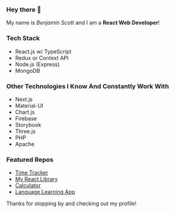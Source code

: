 ### Hey there 👋

My name is *Benjamin Scott* and I am a **React Web Developer**!

### Tech Stack

- React.js w/ TypeScript
- Redux or Context API
- Node.js (Express)
- MongoDB

### Other Technologies I Know And Constantly Work With

- Next.js
- Material-UI
- Chart.js
- Firebase
- Storybook
- Three.js
- PHP
- Apache

### Featured Repos

- [Time Tracker](https://github.com/wwwLulu/Tracker-App)
- [My React Library](https://github.com/benzend/bs-react-components)
- [Calculator](https://github.com/benzend/react-typescript-calculator)
- [Language Learning App](https://github.com/benzend/language-learning-app)

Thanks for stopping by and checking out my profile!
